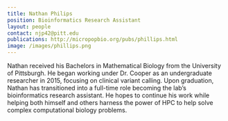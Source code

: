 ```yaml
---
title: Nathan Philips
position: Bioinformatics Research Assistant
layout: people
contact: njp42@pitt.edu
publications: http://micropopbio.org/pubs/phillips.html
image: /images/phillips.png
---
```

Nathan received his Bachelors in Mathematical Biology from the University of Pittsburgh. He began working under Dr. Cooper as an undergraduate researcher in 2015, focusing on clinical variant calling. Upon graduation, Nathan has transitioned into a full-time role becoming the lab’s bioinformatics research assistant. He hopes to continue his work while helping both himself and others harness the power of HPC to help solve complex computational biology problems. 